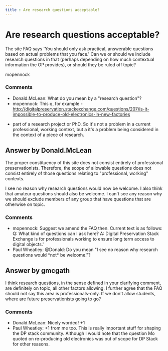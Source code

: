 ```yaml
---
title : Are research questions acceptable?
---
```

Are research questions acceptable?
=====================
The site FAQ says 'You should only ask practical, answerable questions
based on actual problems that you face.' Can we or should we include
research questions in that (perhaps depending on how much contextual
information the OP provides), or should they be ruled off topic?

mopennock

### Comments ###
* Donald.McLean: What do you mean by a "research question"?
* mopennock: This q, for example -
http://digitalpreservation.stackexchange.com/questions/207/is-it-impossible-to-produce-old-electronics-in-new-factories
- part of a research project or PhD. So it's not a problem in a current
professional, working context, but a it's a problem being considered in
the context of a piece of research.


Answer by Donald.McLean
----------------
The proper constituency of this site does not consist entirely of
professional preservationists. Therefore, the scope of allowable
questions does not consist entirely of those questions relating to
"professional, working" contexts.

I see no reason why research questions would now be welcome. I also
think that amateur questions should also be welcome. I can't see any
reason why we should exclude members of any group that have questions
that are otherwise on topic.

### Comments ###
* mopennock: Suggest we amend the FAQ then. Current text is as follows: Q: What kind
of questions can I ask here? A: Digital Preservation Stack Exchange is
for professionals working to ensure long term access to digital
objects.'
* Paul Wheatley: @Donald: Do you mean "I see no reason why research questions would
\*not\* be welcome."?

Answer by gmcgath
----------------
I think research questions, in the sense defined in your clarifying
comment, are definitely on topic, all other factors allowing. I further
agree that the FAQ should not say this area is professionals-only. If we
don't allow students, where are future preservationists going to go?

### Comments ###
* Donald.McLean: Nicely worded! +1
* Paul Wheatley: +1 from me too. This is really important stuff for shaping the DP stack
community. Although I would note that the question Mo quoted on
re-producing old electronics was out of scope for DP Stack for other
reasons.

